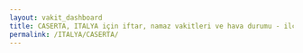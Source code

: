 ```yaml
---
layout: vakit_dashboard
title: CASERTA, ITALYA için iftar, namaz vakitleri ve hava durumu - ilçe/eyalet seç
permalink: /ITALYA/CASERTA/
---
```


<script type="text/javascript">
  var GLOBAL_COUNTRY = 'ITALYA';
  var GLOBAL_CITY = 'CASERTA';
  var GLOBAL_STATE = '';
  var lat = 72;
  var lon = 21;
</script>
